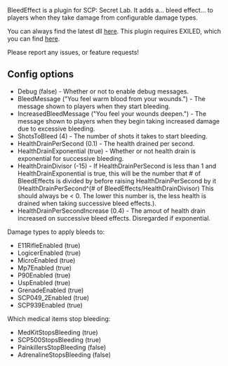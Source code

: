 BleedEffect is a plugin for SCP: Secret Lab. It adds a... bleed effect... to players when they take damage from configurable damage types.

You can always find the latest dll [here](https://github.com/steven4547466/BleedEffect/releases/latest). This plugin requires EXILED, which you can find [here](https://github.com/galaxy119/EXILED).

Please report any issues, or feature requests!

## Config options

- Debug (false) - Whether or not to enable debug messages.
- BleedMessage ("You feel warm blood from your wounds.") - The message shown to players when they start bleeding.
- IncreasedBleedMessage ("You feel your wounds deepen.") - The message shown to players when they begin taking increased damage due to excessive bleeding.
- ShotsToBleed (4) - The number of shots it takes to start bleeding.
- HealthDrainPerSecond (0.1) - The health drained per second.
- HealthDrainExponential (true) - Whether or not health drain is exponential for successive bleeding.
- HealthDrainDivisor (-15) - If HealthDrainPerSecond is less than 1 and HealthDrainExponential is true, this will be the number that # of BleedEffects is divided by before raising HealthDrainPerSecond by it (HealthDrainPerSecond^(# of BleedEffects/HealthDrainDivisor) This should always be < 0. The lower this number is, the less health is drained when taking successive bleed effects.).
- HealthDrainPerSecondIncrease (0.4) - The amout of health drain increased on successive bleed effects. Disregarded if exponential.

Damage types to apply bleeds to:
- E11RifleEnabled (true)
- LogicerEnabled (true)
- MicroEnabled (true)
- Mp7Enabled (true)
- P90Enabled (true)
- UspEnabled (true)
- GrenadeEnabled (true)
- SCP049_2Enabled (true)
- SCP939Enabled (true)

Which medical items stop bleeding:
- MedKitStopsBleeding (true)
- SCP500StopsBleeding (true)
- PainkillersStopBleeding (false)
- AdrenalineStopsBleeding (false)